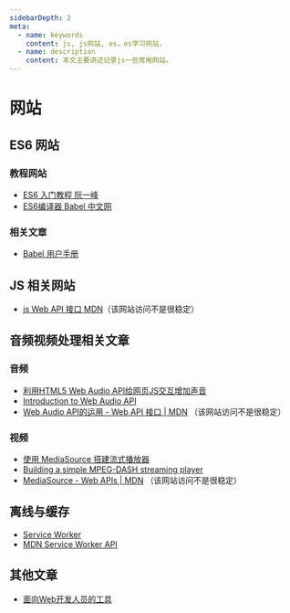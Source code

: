 ```yaml
---
sidebarDepth: 2
meta:
  - name: keywords
    content: js, js网站, es，es学习网站，
  - name: description
    content: 本文主要讲述记录js一些常用网站。
---
```


# 网站


## ES6 网站

### 教程网站

- [ES6 入门教程 阮一峰](http://es6.ruanyifeng.com/)
- [ES6编译器 Babel 中文网](https://www.babeljs.cn/)

### 相关文章

- [Babel 用户手册](https://github.com/jamiebuilds/babel-handbook/blob/master/translations/zh-Hans/user-handbook.md)
## JS 相关网站

- [js Web API 接口 MDN](https://developer.mozilla.org/zh-CN/docs/Web/API)（该网站访问不是很稳定）

## 音频视频处理相关文章

### 音频

- [利用HTML5 Web Audio API给网页JS交互增加声音](https://www.zhangxinxu.com/wordpress/2017/06/html5-web-audio-api-js-ux-voice/)
- [Introduction to Web Audio API](https://css-tricks.com/introduction-web-audio-api/)
- [Web Audio API的运用 - Web API 接口 | MDN](https://developer.mozilla.org/zh-CN/docs/Web/API/Web_Audio_API/Using_Web_Audio_API) （该网站访问不是很稳定）

### 视频

- [使用 MediaSource 搭建流式播放器](https://zhuanlan.zhihu.com/p/26374202)
- [Building a simple MPEG-DASH streaming player](https://docs.microsoft.com/en-us/previous-versions/windows/internet-explorer/ie-developer/samples/dn551368(v=vs.85))
- [MediaSource - Web APIs | MDN](https://developer.mozilla.org/zh-CN/docs/Web/API/Web_Audio_API/Using_Web_Audio_API) （该网站访问不是很稳定）


## 离线与缓存

- [Service Worker](https://lavas.baidu.com/pwa/offline-and-cache-loading/service-worker/service-worker-introduction)
- [MDN Service Worker API](https://developer.mozilla.org/zh-CN/docs/Web/API/Service_Worker_API)


## 其他文章

- [面向Web开发人员的工具](https://developers.google.com/web/tools/chrome-devtools/)